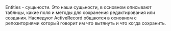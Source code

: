 Entities - сущьности. Это наши сущьности, в основном описывают таблицы,
какие поля и методы для сохранения редактирования или создания.
Наследуют ActiveRecord общаются в основном с репозиториями который
говорит им что вытянуть и что когда сохранить.